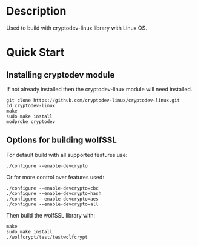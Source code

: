 # Description

Used to build with cryptodev-linux library with Linux OS.

# Quick Start

## Installing cryptodev module

If not already installed then the cryptodev-linux module will need installed.

```
git clone https://github.com/cryptodev-linux/cryptodev-linux.git
cd cryptodev-linux
make
sudo make install
modprobe cryptodev
```


## Options for building wolfSSL

For default build with all supported features use:

```
./configure --enable-devcrypto
```

Or for more control over features used:

```
./configure --enable-devcrypto=cbc
./configure --enable-devcrypto=hash
./configure --enable-devcrypto=aes
./configure --enable-devcrypto=all
```

Then build the wolfSSL library with:

```
make
sudo make install
./wolfcrypt/test/testwolfcrypt
```
